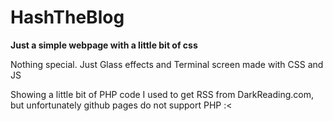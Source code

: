 # HashTheBlog

**Just a simple webpage with a little bit of css**

Nothing special. Just Glass effects and Terminal screen made with CSS and JS

Showing a little bit of PHP code I used to get RSS from DarkReading.com,
but unfortunately github pages do not support PHP :<
